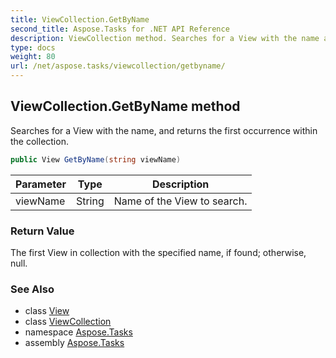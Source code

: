 ```yaml
---
title: ViewCollection.GetByName
second_title: Aspose.Tasks for .NET API Reference
description: ViewCollection method. Searches for a View with the name and returns the first occurrence within the collection
type: docs
weight: 80
url: /net/aspose.tasks/viewcollection/getbyname/
---
```

## ViewCollection.GetByName method

Searches for a View with the name, and returns the first occurrence within the collection.

```csharp
public View GetByName(string viewName)
```

| Parameter | Type | Description |
| --- | --- | --- |
| viewName | String | Name of the View to search. |

### Return Value

The first View in collection with the specified name, if found; otherwise, null.

### See Also

* class [View](../../view/)
* class [ViewCollection](../)
* namespace [Aspose.Tasks](../../viewcollection/)
* assembly [Aspose.Tasks](../../../)


